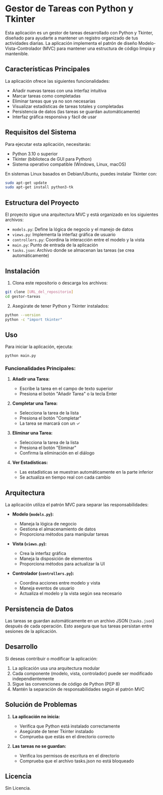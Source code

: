 # Gestor de Tareas con Python y Tkinter

Esta aplicación es un gestor de tareas desarrollado con Python y Tkinter, diseñado para ayudarte a mantener un registro organizado de tus actividades diarias. La aplicación implementa el patrón de diseño Modelo-Vista-Controlador (MVC) para mantener una estructura de código limpia y mantenible.

## Características Principales

La aplicación ofrece las siguientes funcionalidades:

- Añadir nuevas tareas con una interfaz intuitiva
- Marcar tareas como completadas
- Eliminar tareas que ya no son necesarias
- Visualizar estadísticas de tareas totales y completadas
- Persistencia de datos (las tareas se guardan automáticamente)
- Interfaz gráfica responsiva y fácil de usar

## Requisitos del Sistema

Para ejecutar esta aplicación, necesitarás:

- Python 3.10 o superior
- Tkinter (biblioteca de GUI para Python)
- Sistema operativo compatible (Windows, Linux, macOS)

En sistemas Linux basados en Debian/Ubuntu, puedes instalar Tkinter con:
```bash
sudo apt-get update
sudo apt-get install python3-tk
```

## Estructura del Proyecto

El proyecto sigue una arquitectura MVC y está organizado en los siguientes archivos:

- `models.py`: Define la lógica de negocio y el manejo de datos
- `views.py`: Implementa la interfaz gráfica de usuario
- `controllers.py`: Coordina la interacción entre el modelo y la vista
- `main.py`: Punto de entrada de la aplicación
- `tasks.json`: Archivo donde se almacenan las tareas (se crea automáticamente)

## Instalación

1. Clona este repositorio o descarga los archivos:
```bash
git clone [URL_del_repositorio]
cd gestor-tareas
```

2. Asegúrate de tener Python y Tkinter instalados:
```bash
python --version
python -c "import tkinter"
```

## Uso

Para iniciar la aplicación, ejecuta:
```bash
python main.py
```

### Funcionalidades Principales:

1. **Añadir una Tarea:**
   - Escribe la tarea en el campo de texto superior
   - Presiona el botón "Añadir Tarea" o la tecla Enter

2. **Completar una Tarea:**
   - Selecciona la tarea de la lista
   - Presiona el botón "Completar"
   - La tarea se marcará con un ✓

3. **Eliminar una Tarea:**
   - Selecciona la tarea de la lista
   - Presiona el botón "Eliminar"
   - Confirma la eliminación en el diálogo

4. **Ver Estadísticas:**
   - Las estadísticas se muestran automáticamente en la parte inferior
   - Se actualiza en tiempo real con cada cambio

## Arquitectura

La aplicación utiliza el patrón MVC para separar las responsabilidades:

- **Modelo (`models.py`):**
  - Maneja la lógica de negocio
  - Gestiona el almacenamiento de datos
  - Proporciona métodos para manipular tareas

- **Vista (`views.py`):**
  - Crea la interfaz gráfica
  - Maneja la disposición de elementos
  - Proporciona métodos para actualizar la UI

- **Controlador (`controllers.py`):**
  - Coordina acciones entre modelo y vista
  - Maneja eventos de usuario
  - Actualiza el modelo y la vista según sea necesario

## Persistencia de Datos

Las tareas se guardan automáticamente en un archivo JSON (`tasks.json`) después de cada operación. Esto asegura que tus tareas persistan entre sesiones de la aplicación.

## Desarrollo

Si deseas contribuir o modificar la aplicación:

1. La aplicación usa una arquitectura modular
2. Cada componente (modelo, vista, controlador) puede ser modificado independientemente
3. Sigue las convenciones de código de Python (PEP 8)
4. Mantén la separación de responsabilidades según el patrón MVC

## Solución de Problemas

1. **La aplicación no inicia:**
   - Verifica que Python está instalado correctamente
   - Asegúrate de tener Tkinter instalado
   - Comprueba que estás en el directorio correcto

2. **Las tareas no se guardan:**
   - Verifica los permisos de escritura en el directorio
   - Comprueba que el archivo tasks.json no está bloqueado

## Licencia

Sin Licencia.